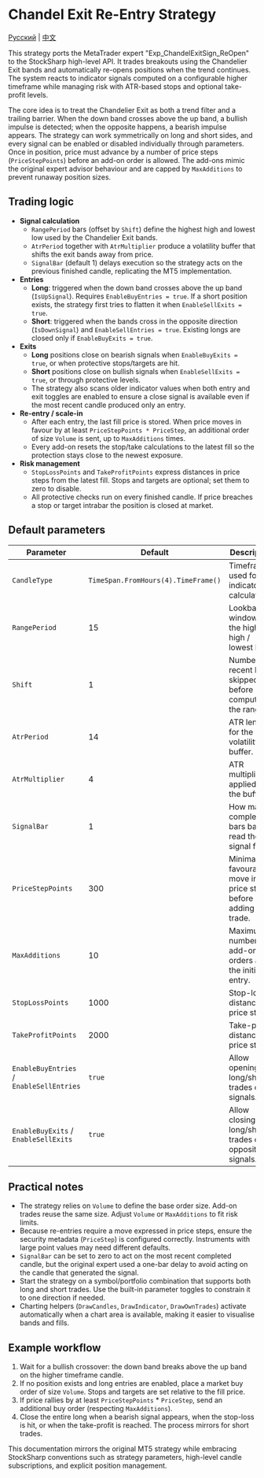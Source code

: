 # Chandel Exit Re-Entry Strategy
[Русский](README_ru.md) | [中文](README_cn.md)

This strategy ports the MetaTrader expert "Exp_ChandelExitSign_ReOpen" to the StockSharp high-level API. It trades breakouts using the Chandelier Exit bands and automatically re-opens positions when the trend continues. The system reacts to indicator signals computed on a configurable higher timeframe while managing risk with ATR-based stops and optional take-profit levels.

The core idea is to treat the Chandelier Exit as both a trend filter and a trailing barrier. When the down band crosses above the up band, a bullish impulse is detected; when the opposite happens, a bearish impulse appears. The strategy can work symmetrically on long and short sides, and every signal can be enabled or disabled individually through parameters. Once in position, price must advance by a number of price steps (`PriceStepPoints`) before an add-on order is allowed. The add-ons mimic the original expert advisor behaviour and are capped by `MaxAdditions` to prevent runaway position sizes.

## Trading logic

- **Signal calculation**
  - `RangePeriod` bars (offset by `Shift`) define the highest high and lowest low used by the Chandelier Exit bands.
  - `AtrPeriod` together with `AtrMultiplier` produce a volatility buffer that shifts the exit bands away from price.
  - `SignalBar` (default 1) delays execution so the strategy acts on the previous finished candle, replicating the MT5 implementation.
- **Entries**
  - **Long**: triggered when the down band crosses above the up band (`IsUpSignal`). Requires `EnableBuyEntries = true`. If a short position exists, the strategy first tries to flatten it when `EnableSellExits = true`.
  - **Short**: triggered when the bands cross in the opposite direction (`IsDownSignal`) and `EnableSellEntries = true`. Existing longs are closed only if `EnableBuyExits = true`.
- **Exits**
  - **Long** positions close on bearish signals when `EnableBuyExits = true`, or when protective stops/targets are hit.
  - **Short** positions close on bullish signals when `EnableSellExits = true`, or through protective levels.
  - The strategy also scans older indicator values when both entry and exit toggles are enabled to ensure a close signal is available even if the most recent candle produced only an entry.
- **Re-entry / scale-in**
  - After each entry, the last fill price is stored. When price moves in favour by at least `PriceStepPoints * PriceStep`, an additional order of size `Volume` is sent, up to `MaxAdditions` times.
  - Every add-on resets the stop/take calculations to the latest fill so the protection stays close to the newest exposure.
- **Risk management**
  - `StopLossPoints` and `TakeProfitPoints` express distances in price steps from the latest fill. Stops and targets are optional; set them to zero to disable.
  - All protective checks run on every finished candle. If price breaches a stop or target intrabar the position is closed at market.

## Default parameters

| Parameter | Default | Description |
|-----------|---------|-------------|
| `CandleType` | `TimeSpan.FromHours(4).TimeFrame()` | Timeframe used for indicator calculations. |
| `RangePeriod` | 15 | Lookback window for the highest high / lowest low. |
| `Shift` | 1 | Number of recent bars skipped before computing the range. |
| `AtrPeriod` | 14 | ATR length for the volatility buffer. |
| `AtrMultiplier` | 4 | ATR multiplier applied to the buffer. |
| `SignalBar` | 1 | How many completed bars back to read the signal from. |
| `PriceStepPoints` | 300 | Minimal favourable move in price steps before adding to a trade. |
| `MaxAdditions` | 10 | Maximum number of add-on orders after the initial entry. |
| `StopLossPoints` | 1000 | Stop-loss distance in price steps. |
| `TakeProfitPoints` | 2000 | Take-profit distance in price steps. |
| `EnableBuyEntries` / `EnableSellEntries` | `true` | Allow opening long/short trades on signals. |
| `EnableBuyExits` / `EnableSellExits` | `true` | Allow closing long/short trades on opposite signals. |

## Practical notes

- The strategy relies on `Volume` to define the base order size. Add-on trades reuse the same size. Adjust `Volume` or `MaxAdditions` to fit risk limits.
- Because re-entries require a move expressed in price steps, ensure the security metadata (`PriceStep`) is configured correctly. Instruments with large point values may need different defaults.
- `SignalBar` can be set to zero to act on the most recent completed candle, but the original expert used a one-bar delay to avoid acting on the candle that generated the signal.
- Start the strategy on a symbol/portfolio combination that supports both long and short trades. Use the built-in parameter toggles to constrain it to one direction if needed.
- Charting helpers (`DrawCandles`, `DrawIndicator`, `DrawOwnTrades`) activate automatically when a chart area is available, making it easier to visualise bands and fills.

## Example workflow

1. Wait for a bullish crossover: the down band breaks above the up band on the higher timeframe candle.
2. If no position exists and long entries are enabled, place a market buy order of size `Volume`. Stops and targets are set relative to the fill price.
3. If price rallies by at least `PriceStepPoints` * `PriceStep`, send an additional buy order (respecting `MaxAdditions`).
4. Close the entire long when a bearish signal appears, when the stop-loss is hit, or when the take-profit is reached. The process mirrors for short trades.

This documentation mirrors the original MT5 strategy while embracing StockSharp conventions such as strategy parameters, high-level candle subscriptions, and explicit position management.
